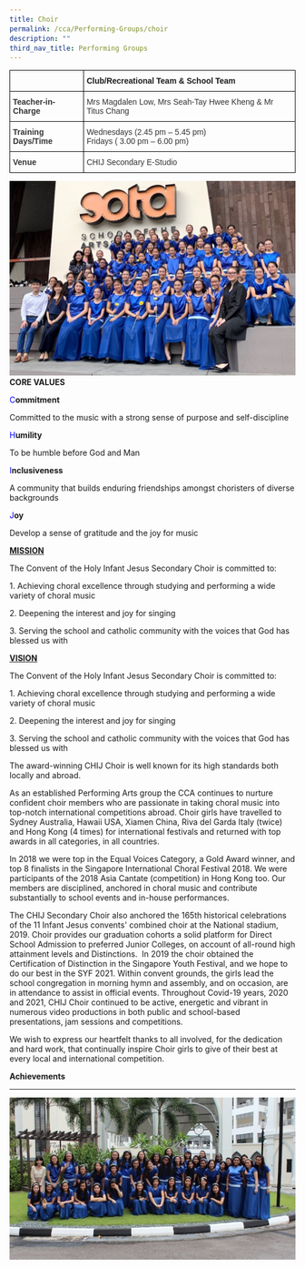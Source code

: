 ```yaml
---
title: Choir
permalink: /cca/Performing-Groups/choir
description: ""
third_nav_title: Performing Groups
---
```

<style type="text/css">
.tg  {border-collapse:collapse;border-spacing:0;}
.tg td{border-color:black;border-style:solid;border-width:1px;font-family:Arial, sans-serif;font-size:14px;
  overflow:hidden;padding:10px 5px;word-break:normal;}
.tg th{border-color:black;border-style:solid;border-width:1px;font-family:Arial, sans-serif;font-size:14px;
  font-weight:normal;overflow:hidden;padding:10px 5px;word-break:normal;}
.tg .tg-1wig{font-weight:bold;text-align:left;vertical-align:top}
.tg .tg-ujx6{color:#333;text-align:left;vertical-align:top}
.tg .tg-pvk6{color:#333;text-align:left;vertical-align:middle}
.tg .tg-osjb{color:#333;font-weight:bold;text-align:left;vertical-align:top}
</style>
<table class="tg">
<thead>
  <tr>
    <th class="tg-osjb"></th>
    <th class="tg-1wig">Club/Recreational Team &amp; School Team</th>
  </tr>
</thead>
<tbody>
  <tr>
    <td class="tg-osjb">Teacher-in-Charge<br></td>
    <td class="tg-pvk6"><span style="color:inherit;background-color:transparent">Mrs Magdalen Low, Mrs Seah-Tay Hwee Kheng &amp; Mr Titus Chang</span><br></td>
  </tr>
  <tr>
    <td class="tg-osjb">Training Days/Time<br></td>
    <td class="tg-ujx6">Wednesdays (2.45 pm – 5.45 pm) <br>Fridays ( 3.00 pm – 6.00 pm) <br></td>
  </tr>
  <tr>
    <td class="tg-osjb">Venue</td>
    <td class="tg-pvk6"><span style="color:inherit;background-color:transparent">CHIJ Secondary E-Studio</span></td>
  </tr>
</tbody>
</table>

![](/images/Choir%201.jpg)
**CORE VALUES**

  

<font color="#0000ff">C</font><strong>ommitment</strong>

Committed to the music with a strong sense of purpose and self-discipline

  

<font color="#0000ff">H</font><strong>umility</strong>

To be humble before God and Man

  

<font color="#0000ff">I</font><strong>nclusiveness</strong>

A community that builds enduring friendships amongst choristers of diverse backgrounds

  

<font color="#0000ff">J</font><strong>oy</strong>

Develop a sense of gratitude and the joy for music

<u><strong>MISSION </strong></u>

The Convent of the Holy Infant Jesus Secondary Choir is committed to:

1\. Achieving choral excellence through studying and performing a wide variety of choral music

2\. Deepening the interest and joy for singing

3\. Serving the school and catholic community with the voices that God has blessed us with

  

<u><strong>VISION</strong></u>

The Convent of the Holy Infant Jesus Secondary Choir is committed to:  

1\. Achieving choral excellence through studying and performing a wide variety of choral music

2\. Deepening the interest and joy for singing

3\. Serving the school and catholic community with the voices that God has blessed us with

  

The award-winning CHIJ Choir is well known for its high standards both locally and abroad. 

  

As an established Performing Arts group the CCA continues to nurture confident choir members who are passionate in taking choral music into top-notch international competitions abroad. Choir girls have travelled to Sydney Australia, Hawaii USA, Xiamen China, Riva del Garda Italy (twice) and Hong Kong (4 times) for international festivals and returned with top awards in all categories, in all countries. 

  

In 2018 we were top in the Equal Voices Category, a Gold Award winner, and top 8 finalists in the Singapore International Choral Festival 2018. We were participants of the 2018 Asia Cantate (competition) in Hong Kong too. Our members are disciplined, anchored in choral music and contribute substantially to school events and in-house performances. 

  

The CHIJ Secondary Choir also anchored the 165th historical celebrations of the 11 Infant Jesus convents' combined choir at the National stadium, 2019. Choir provides our graduation cohorts a solid platform for Direct School Admission to preferred Junior Colleges, on account of all-round high attainment levels and Distinctions.  In 2019 the choir obtained the Certification of Distinction in the Singapore Youth Festival, and we hope to do our best in the SYF 2021. Within convent grounds, the girls lead the school congregation in morning hymn and assembly, and on occasion, are in attendance to assist in official events. Throughout Covid-19 years, 2020 and 2021, CHIJ Choir continued to be active, energetic and vibrant in numerous video productions in both public and school-based presentations, jam sessions and competitions. 

We wish to express our heartfelt thanks to all involved, for the dedication and hard work, that continually inspire Choir girls to give of their best at every local and international competition.

**Achievements**
***
![](/images/Choir%20(Students-3)%20at%20SYF%202013.jpg)